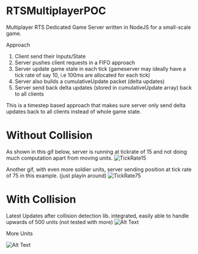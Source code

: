 # RTSMultiplayerPOC
Multiplayer RTS Dedicated Game Server written in NodeJS for a small-scale game.

Approach

1. Client send their Inputs/State
2. Server pushes client requests in a FIFO approach
3. Server update game state in each tick (gameserver may ideally have a tick rate of say 10, i.e 100ms are allocated for each tick)
4. Server also builds a cumulativeUpdate packet (delta updates)
5. Server send back delta updates (stored in cumulativeUpdate array) back to all clients

This is a timestep based approach that makes sure server only send delta updates back to all clients instead of whole game state.

# Without Collision
As shown in this gif below, server is running at tickrate of 15 and not doing much computation apart from moving units.
![TickRate15](https://media.giphy.com/media/MqarH02vUbLk0t6q4q/giphy.gif)

Another gif, with even more soldier units, server sending position at tick rate of 75 in this example. (just playin around)
![TickRate75](https://media.giphy.com/media/dqC9pJBTrHiztFfNr9/giphy.gif)

# With Collision

Latest Updates after collision detection lib. integrated, easily able to handle upwards of 500 units (not tested with more)
![Alt Text](https://media.giphy.com/media/KCPZcYd3PSkRwAsWNC/giphy.gif)

More Units

![Alt Text](https://media.giphy.com/media/uPMNVzFXLdrv3ECKku/giphy.gif)
